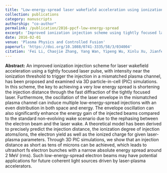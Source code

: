 ```yaml
---
title: "Low-energy-spread laser wakefield acceleration using ionization injection with a tightly focused laser in a mismatched plasma channel"
collection: publications
category: manuscripts
authorship: "co-author"
permalink: /publication/2016-ppcf-low-energy-spread
excerpt: 'Improved ionization injection scheme using tightly focused laser in mismatched plasma channel achieving ultrashort electron bunches with narrow energy spread through shortened injection distance and envelope oscillation effects.'
date: 2016-02-01
venue: 'Plasma Physics and Controlled Fusion'
paperurl: 'https://doi.org/10.1088/0741-3335/58/3/034004'
citation: 'Fei Li, Chaojie Zhang, Yang Wan, Yipeng Wu, Xinlu Xu, Jianfei Hua, Chi-Hao Pai, Wei Lu, Yuqiu Gu, Warren B. Mori, Chan Joshi, "Low-energy-spread laser wakefield acceleration using ionization injection with a tightly focused laser in a mismatched plasma channel," <i>Plasma Phys. Control. Fusion</i> 58, 034004 (2016).'
---
```


**Abstract:** An improved ionization injection scheme for laser wakefield acceleration using a tightly focused laser pulse, with intensity near the ionization threshold to trigger the injection in a mismatched plasma channel, has been proposed and examined via 3D particle-in-cell (PIC) simulations. In this scheme, the key to achieving a very low energy spread is shortening the injection distance through the fast diffraction of the tightly focused laser. Furthermore, the oscillation of the laser envelope in the mismatched plasma channel can induce multiple low-energy-spread injections with an even distribution in both space and energy. The envelope oscillation can also significantly enhance the energy gain of the injected beams compared to the standard non-evolving wake scenario due to the rephasing between the electron beam and the laser wake. A theoretical model has been derived to precisely predict the injection distance, the ionization degree of injection atoms/ions, the electron yield as well as the ionized charge for given laser-plasma parameters. Through 3D PIC simulations, we show that an injection distance as short as tens of microns can be achieved, which leads to ultrashort fs electron bunches with a narrow absolute energy spread around 2 MeV (rms). Such low-energy-spread electron beams may have potential applications for future coherent light sources driven by laser-plasma accelerators.
